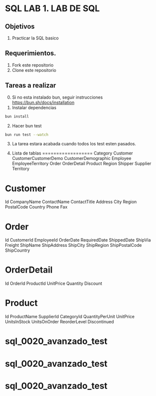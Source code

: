 # SQL LAB 1. LAB DE SQL
## Objetivos
1. Practicar la SQL basico

## Requerimientos.
1. Fork este repositorio
2. Clone este repositorio

## Tareas a realizar
0. Si no esta instalado bun, seguir instrucciones https://bun.sh/docs/installation
1. Instalar dependencias
 ```bash
 bun install
 ```

2. Hacer bun test
```bash
bun run test --watch
```
3. La tarea estara acabada cuando todos los test esten pasados.

4. Lista de tablas
==================
Category
    Customer
CustomerCustomerDemo
CustomerDemographic
Employee
EmployeeTerritory
Order
OrderDetail
Product
Region
Shipper
Supplier
Territory

Customer
===============
Id
CompanyName
ContactName
ContactTitle
Address
City
Region
PostalCode
Country
Phone
Fax

Order
=====
Id
CustomerId
EmployeeId
OrderDate
RequiredDate
ShippedDate
ShipVia
Freight
ShipName
ShipAddress
ShipCity
ShipRegion
ShipPostalCode
ShipCountry

OrderDetail
===========
Id
OrderId
ProductId
UnitPrice
Quantity
Discount

Product
=======
Id
ProductName
SupplierId
CategoryId
QuantityPerUnit
UnitPrice
UnitsInStock
UnitsOnOrder
ReorderLevel
Discontinued




# sql_0020_avanzado_test
# sql_0020_avanzado_test
# sql_0020_avanzado_test
